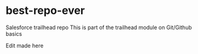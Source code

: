 # best-repo-ever
Salesforce trailhead repo
This is part of the trailhead module on Git/Github basics

Edit made here
